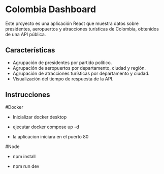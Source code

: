 # Colombia Dashboard

Este proyecto es una aplicación React que muestra datos sobre presidentes, aeropuertos y atracciones turísticas de Colombia, obtenidos de una API pública.

## Características
- Agrupación de presidentes por partido político.
- Agrupación de aeropuertos por departamento, ciudad y región.
- Agrupación de atracciones turísticas por departamento y ciudad.
- Visualización del tiempo de respuesta de la API.

## Instrucciones 

#Docker

- Inicializar docker desktop

- ejecutar docker compose up -d 

- la aplicacion iniciara en el puerto 80

#Node

- npm install

- npm run dev